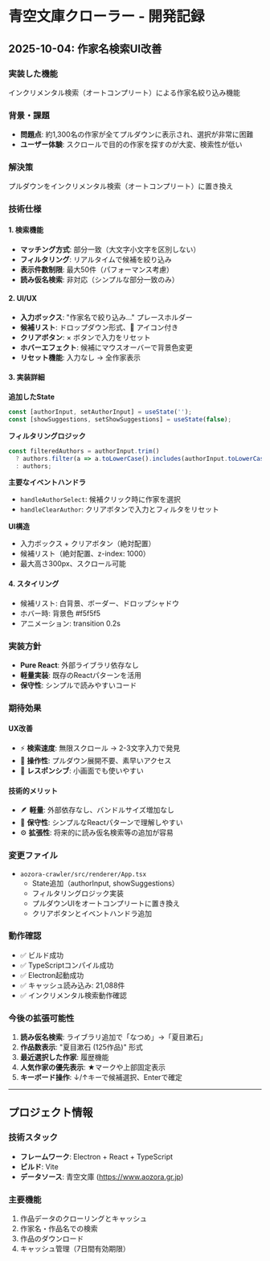 # 青空文庫クローラー - 開発記録

## 2025-10-04: 作家名検索UI改善

### 実装した機能
インクリメンタル検索（オートコンプリート）による作家名絞り込み機能

### 背景・課題
- **問題点**: 約1,300名の作家が全てプルダウンに表示され、選択が非常に困難
- **ユーザー体験**: スクロールで目的の作家を探すのが大変、検索性が低い

### 解決策
プルダウンをインクリメンタル検索（オートコンプリート）に置き換え

### 技術仕様

#### 1. 検索機能
- **マッチング方式**: 部分一致（大文字小文字を区別しない）
- **フィルタリング**: リアルタイムで候補を絞り込み
- **表示件数制限**: 最大50件（パフォーマンス考慮）
- **読み仮名検索**: 非対応（シンプルな部分一致のみ）

#### 2. UI/UX
- **入力ボックス**: "作家名で絞り込み..." プレースホルダー
- **候補リスト**: ドロップダウン形式、📝 アイコン付き
- **クリアボタン**: × ボタンで入力をリセット
- **ホバーエフェクト**: 候補にマウスオーバーで背景色変更
- **リセット機能**: 入力なし → 全作家表示

#### 3. 実装詳細

**追加したState**
```typescript
const [authorInput, setAuthorInput] = useState('');
const [showSuggestions, setShowSuggestions] = useState(false);
```

**フィルタリングロジック**
```typescript
const filteredAuthors = authorInput.trim()
  ? authors.filter(a => a.toLowerCase().includes(authorInput.toLowerCase())).slice(0, 50)
  : authors;
```

**主要なイベントハンドラ**
- `handleAuthorSelect`: 候補クリック時に作家を選択
- `handleClearAuthor`: クリアボタンで入力とフィルタをリセット

**UI構造**
- 入力ボックス + クリアボタン（絶対配置）
- 候補リスト（絶対配置、z-index: 1000）
- 最大高さ300px、スクロール可能

#### 4. スタイリング
- 候補リスト: 白背景、ボーダー、ドロップシャドウ
- ホバー時: 背景色 #f5f5f5
- アニメーション: transition 0.2s

### 実装方針
- **Pure React**: 外部ライブラリ依存なし
- **軽量実装**: 既存のReactパターンを活用
- **保守性**: シンプルで読みやすいコード

### 期待効果

#### UX改善
- ⚡ **検索速度**: 無限スクロール → 2-3文字入力で発見
- 🎯 **操作性**: プルダウン展開不要、素早いアクセス
- 📱 **レスポンシブ**: 小画面でも使いやすい

#### 技術的メリット
- 🪶 **軽量**: 外部依存なし、バンドルサイズ増加なし
- 🔧 **保守性**: シンプルなReactパターンで理解しやすい
- ⚙️ **拡張性**: 将来的に読み仮名検索等の追加が容易

### 変更ファイル
- `aozora-crawler/src/renderer/App.tsx`
  - State追加（authorInput, showSuggestions）
  - フィルタリングロジック実装
  - プルダウンUIをオートコンプリートに置き換え
  - クリアボタンとイベントハンドラ追加

### 動作確認
- ✅ ビルド成功
- ✅ TypeScriptコンパイル成功
- ✅ Electron起動成功
- ✅ キャッシュ読み込み: 21,088件
- ✅ インクリメンタル検索動作確認

### 今後の拡張可能性
1. **読み仮名検索**: ライブラリ追加で「なつめ」→「夏目漱石」
2. **作品数表示**: "夏目漱石 (125作品)" 形式
3. **最近選択した作家**: 履歴機能
4. **人気作家の優先表示**: ★マークや上部固定表示
5. **キーボード操作**: ↓/↑キーで候補選択、Enterで確定

---

## プロジェクト情報

### 技術スタック
- **フレームワーク**: Electron + React + TypeScript
- **ビルド**: Vite
- **データソース**: 青空文庫 (https://www.aozora.gr.jp)

### 主要機能
1. 作品データのクローリングとキャッシュ
2. 作家名・作品名での検索
3. 作品のダウンロード
4. キャッシュ管理（7日間有効期限）
